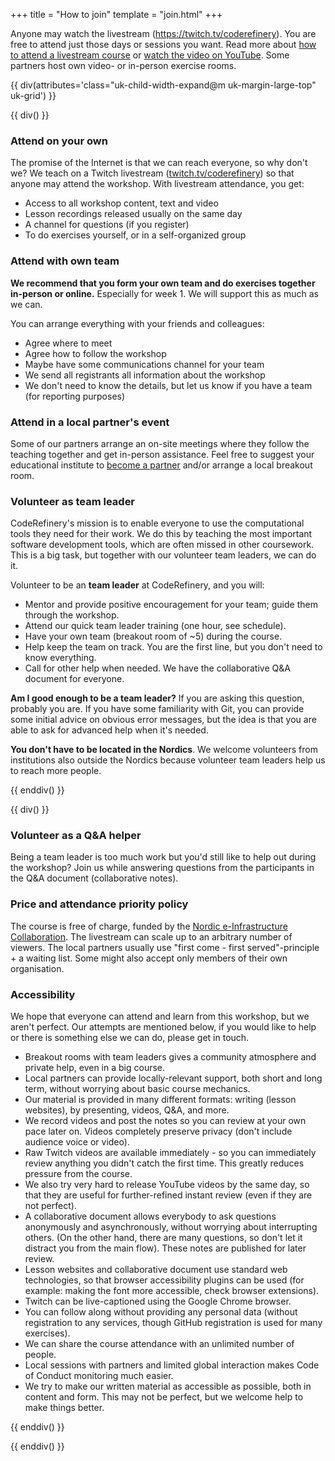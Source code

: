 +++
title = "How to join"
template = "join.html"
+++

Anyone may watch the livestream (<https://twitch.tv/coderefinery>).
You are free to attend just those days or sessions you want.
Read more about [how to attend a livestream course](https://coderefinery.github.io/manuals/how-to-attend-stream/) or [watch the video on YouTube](https://youtu.be/QUAZELOioUY).
Some partners host own video- or in-person exercise rooms.


{{ div(attributes='class="uk-child-width-expand@m uk-margin-large-top" uk-grid') }}

{{ div() }}


### Attend on your own

The promise of the Internet is that we can reach everyone, so why
don't we?  We teach on a Twitch livestream
([twitch.tv/coderefinery](https://twitch.tv/coderefinery)) so that
anyone may attend the workshop.  With livestream attendance, you get:
- Access to all workshop content, text and video
- Lesson recordings released usually on the same day
- A channel for questions (if you register)
- To do exercises yourself, or in a self-organized group


### Attend with own team

**We recommend that you form your own team and do exercises together in-person
or online.** Especially for week 1. We will support this as much as we can.

You can arrange everything with your friends and colleagues:
- Agree where to meet
- Agree how to follow the workshop
- Maybe have some communications channel for your team
- We send all registrants all information about the workshop
- We don't need to know the details, but let us know if you have a team (for reporting purposes)


### Attend in a local partner's event

Some of our partners arrange an on-site meetings where they follow the teaching
together and get in-person assistance.  Feel free to suggest your educational
institute to [become a
partner](https://coderefinery.org/organization/partners/#joining-as-a-partner)
and/or arrange a local breakout room.


### Volunteer as team leader

CodeRefinery's mission is to enable everyone to use the computational
tools they need for their work.  We do this by teaching the most important
software development tools, which are often missed in other coursework.
This is a big task, but together with our volunteer team leaders,
we can do it.

Volunteer to be an **team leader** at CodeRefinery, and you will:
- Mentor and provide positive encouragement for your team; guide them
  through the workshop.
- Attend our quick team leader training (one hour, see schedule).
- Have your own team (breakout room of ~5) during the course.
- Help keep the team on track.  You are the first line, but you don't
  need to know everything.
- Call for other help when needed. We have the collaborative Q&A document for everyone.

**Am I good enough to be a team leader?**  If you are asking this
question, probably you are. If you have some familiarity with
Git, you can provide some initial advice on obvious error messages,
but the idea is that you are able to ask for advanced help when it's needed.

**You don't have to be located in the Nordics**. We welcome volunteers from
institutions also outside the Nordics because volunteer team leaders help
us to reach more people.

{{ enddiv() }}

{{ div() }}


### Volunteer as a Q&A helper

Being a team leader is too much work but you'd still like to help out during the workshop? 
Join us while answering questions from the participants in the Q&A document (collaborative notes).


### Price and attendance priority policy

The course is free of charge, funded by the [Nordic e-Infrastructure
Collaboration](https://neic.no/).  The livestream can scale up to an arbitrary
number of viewers.  The local partners usually use "first come - first
served"-principle + a waiting list.  Some might also accept only members of
their own organisation.


### Accessibility

We hope that everyone can attend and learn from this workshop, but we
aren't perfect.  Our attempts are mentioned below, if you would like
to help or there is something else we can do, please get in touch.

* Breakout rooms with team leaders gives a community atmosphere
  and private help, even in a big course.
* Local partners can provide locally-relevant support, both short and
  long term, without worrying about basic course mechanics.
* Our material is provided in many different formats: writing (lesson
  websites), by presenting, videos, Q&A, and more.
* We record videos and post the notes so you can review at your own
  pace later on.  Videos completely preserve privacy (don't include
  audience voice or video).
* Raw Twitch videos are available immediately - so you can immediately
  review anything you didn't catch the first time.  This greatly
  reduces pressure from the course.
* We also try very hard to release YouTube videos by the same day, so
  that they are useful for further-refined instant review (even if
  they are not perfect).
* A collaborative document allows everybody to ask questions anonymously and
  asynchronously, without worrying about interrupting others.  (On the
  other hand, there are many questions, so don't let it distract you
  from the main flow).  These notes are published for later review.
* Lesson websites and collaborative document use standard web technologies, so that
  browser accessibility plugins can be used (for example: making the
  font more accessible, check browser extensions).
* Twitch can be live-captioned using the Google Chrome browser.
* You can follow along without providing any personal data
  (without registration to any services, though GitHub registration is
  used for many exercises).
* We can share the course attendance with an unlimited number of
  people.
* Local sessions with partners and limited global interaction makes
  Code of Conduct monitoring much easier.
* We try to make our written material as accessible as possible, both
  in content and form.  This may not be perfect, but we welcome help
  to make things better.

{{ enddiv() }}

{{ enddiv() }}
